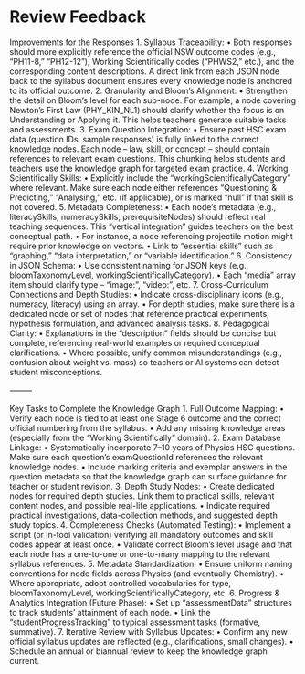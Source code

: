 # Review Feedback
Improvements for the Responses
	1.	Syllabus Traceability:
	•	Both responses should more explicitly reference the official NSW outcome codes (e.g., “PH11-8,” “PH12-12”), Working Scientifically codes (“PHWS2,” etc.), and the corresponding content descriptions. A direct link from each JSON node back to the syllabus document ensures every knowledge node is anchored to its official outcome.
	2.	Granularity and Bloom’s Alignment:
	•	Strengthen the detail on Bloom’s level for each sub-node. For example, a node covering Newton’s First Law (PHY_KIN_NL1) should clarify whether the focus is on Understanding or Applying it. This helps teachers generate suitable tasks and assessments.
	3.	Exam Question Integration:
	•	Ensure past HSC exam data (question IDs, sample responses) is fully linked to the correct knowledge nodes. Each node – law, skill, or concept – should contain references to relevant exam questions. This chunking helps students and teachers use the knowledge graph for targeted exam practice.
	4.	Working Scientifically Skills:
	•	Explicitly include the “workingScientificallyCategory” where relevant. Make sure each node either references “Questioning & Predicting,” “Analysing,” etc. (if applicable), or is marked “null” if that skill is not covered.
	5.	Metadata Completeness:
	•	Each node’s metadata (e.g., literacySkills, numeracySkills, prerequisiteNodes) should reflect real teaching sequences. This “vertical integration” guides teachers on the best conceptual path.
	•	For instance, a node referencing projectile motion might require prior knowledge on vectors.
	•	Link to “essential skills” such as “graphing,” “data interpretation,” or “variable identification.”
	6.	Consistency in JSON Schema:
	•	Use consistent naming for JSON keys (e.g., bloomTaxonomyLevel, workingScientificallyCategory).
	•	Each “media” array item should clarify type – “image:”, “video:”, etc.
	7.	Cross-Curriculum Connections and Depth Studies:
	•	Indicate cross-disciplinary icons (e.g., numeracy, literacy) using an array.
	•	For depth studies, make sure there is a dedicated node or set of nodes that reference practical experiments, hypothesis formulation, and advanced analysis tasks.
	8.	Pedagogical Clarity:
	•	Explanations in the “description” fields should be concise but complete, referencing real-world examples or required conceptual clarifications.
	•	Where possible, unify common misunderstandings (e.g., confusion about weight vs. mass) so teachers or AI systems can detect student misconceptions.

⸻

Key Tasks to Complete the Knowledge Graph
	1.	Full Outcome Mapping:
	•	Verify each node is tied to at least one Stage 6 outcome and the correct official numbering from the syllabus.
	•	Add any missing knowledge areas (especially from the “Working Scientifically” domain).
	2.	Exam Database Linkage:
	•	Systematically incorporate 7–10 years of Physics HSC questions. Make sure each question’s examQuestionId references the relevant knowledge nodes.
	•	Include marking criteria and exemplar answers in the question metadata so that the knowledge graph can surface guidance for teacher or student revision.
	3.	Depth Study Nodes:
	•	Create dedicated nodes for required depth studies. Link them to practical skills, relevant content nodes, and possible real-life applications.
	•	Indicate required practical investigations, data-collection methods, and suggested depth study topics.
	4.	Completeness Checks (Automated Testing):
	•	Implement a script (or in-tool validation) verifying all mandatory outcomes and skill codes appear at least once.
	•	Validate correct Bloom’s level usage and that each node has a one-to-one or one-to-many mapping to the relevant syllabus references.
	5.	Metadata Standardization:
	•	Ensure uniform naming conventions for node fields across Physics (and eventually Chemistry).
	•	Where appropriate, adopt controlled vocabularies for type, bloomTaxonomyLevel, workingScientificallyCategory, etc.
	6.	Progress & Analytics Integration (Future Phase):
	•	Set up “assessmentData” structures to track students’ attainment of each node.
	•	Link the “studentProgressTracking” to typical assessment tasks (formative, summative).
	7.	Iterative Review with Syllabus Updates:
	•	Confirm any new official syllabus updates are reflected (e.g., clarifications, small changes).
	•	Schedule an annual or biannual review to keep the knowledge graph current.
